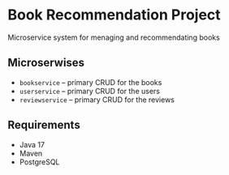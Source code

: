 # Book Recommendation Project

Microservice system for menaging and recommendating books

## Microserwises

- `bookservice` – primary CRUD for the books
- `userservice` – primary CRUD for the users
- `reviewservice` – primary CRUD for the reviews

## Requirements

- Java 17
- Maven
- PostgreSQL

